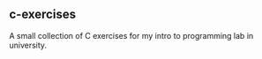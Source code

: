 c-exercises
-----------

A small collection of C exercises for my intro to programming lab in university.